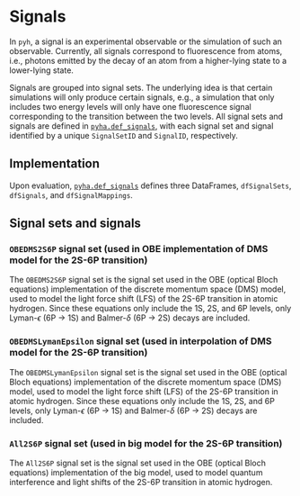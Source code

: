 # Signals

In `pyh`, a signal is an experimental observable or the simulation of such an observable. Currently, all signals correspond to fluorescence from atoms, i.e., photons emitted by the decay of an atom from a higher-lying state to a lower-lying state.

Signals are grouped into signal sets. The underlying idea is that certain simulations will only produce certain signals, e.g., a simulation that only includes two energy levels will only have one fluorescence signal corresponding to the transition between the two levels. All signal sets and signals are defined in [`pyha.def_signals`](https://gitlab.mpcdf.mpg.de/lmaisen/pyha/-/blob/master/def_signals.py), with each signal set and signal identified by a unique `SignalSetID` and `SignalID`, respectively.

## Implementation

Upon evaluation, [`pyha.def_signals`](https://gitlab.mpcdf.mpg.de/lmaisen/pyha/-/blob/master/def_signals.py) defines three DataFrames, `dfSignalSets`, `dfSignals`, and `dfSignalMappings`.

## Signal sets and signals

### `OBEDMS2S6P` signal set (used in OBE implementation of DMS model for the 2S-6P transition)

The `OBEDMS2S6P` signal set is the signal set used in the OBE (optical Bloch equations) implementation of the discrete momentum space (DMS) model, used to model the light force shift (LFS) of the 2S-6P transition in atomic hydrogen. Since these equations only include the 1S, 2S, and 6P levels, only Lyman-$\epsilon$ (6P $\rightarrow$ 1S) and Balmer-$\delta$ (6P $\rightarrow$ 2S) decays are included.

### `OBEDMSLymanEpsilon` signal set (used in interpolation of DMS model for the 2S-6P transition)

The `OBEDMSLymanEpsilon` signal set is the signal set used in the OBE (optical Bloch equations) implementation of the discrete momentum space (DMS) model, used to model the light force shift (LFS) of the 2S-6P transition in atomic hydrogen. Since these equations only include the 1S, 2S, and 6P levels, only Lyman-$\epsilon$ (6P $\rightarrow$ 1S) and Balmer-$\delta$ (6P $\rightarrow$ 2S) decays are included.

### `All2S6P` signal set (used in big model for the 2S-6P transition)

The `All2S6P` signal set is the signal set used in the OBE (optical Bloch equations) implementation of the big model, used to model quantum interference and light shifts of the 2S-6P transition in atomic hydrogen.
